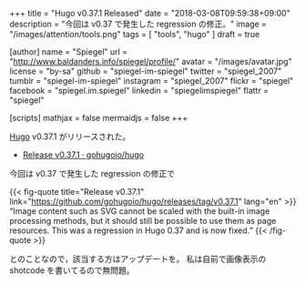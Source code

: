 +++
title = "Hugo v0.37.1 Released"
date =  "2018-03-08T09:59:38+09:00"
description = "今回は v0.37 で発生した regression の修正。"
image = "/images/attention/tools.png"
tags  = [ "tools", "hugo" ]
draft = true

[author]
  name      = "Spiegel"
  url       = "http://www.baldanders.info/spiegel/profile/"
  avatar    = "/images/avatar.jpg"
  license   = "by-sa"
  github    = "spiegel-im-spiegel"
  twitter   = "spiegel_2007"
  tumblr    = "spiegel-im-spiegel"
  instagram = "spiegel_2007"
  flickr    = "spiegel"
  facebook  = "spiegel.im.spiegel"
  linkedin  = "spiegelimspiegel"
  flattr    = "spiegel"

[scripts]
  mathjax = false
  mermaidjs = false
+++

[Hugo] v0.37.1 がリリースされた。

- [Release v0.37.1 · gohugoio/hugo](https://github.com/gohugoio/hugo/releases/tag/v0.37.1)

今回は v0.37 で発生した regression の修正で

{{< fig-quote title="Release v0.37.1" link="https://github.com/gohugoio/hugo/releases/tag/v0.37.1" lang="en" >}}
<q>Image content such as SVG cannot be scaled with the built-in image processing methods, but it should still be possible to use them as page resources. This was a regression in Hugo 0.37 and is now fixed.</q>
{{< /fig-quote >}}

とのことなので，該当する方はアップデートを。
私は自前で画像表示の shotcode を書いてるので無問題。

[Hugo]: https://gohugo.io/ "The world’s fastest framework for building websites | Hugo"
